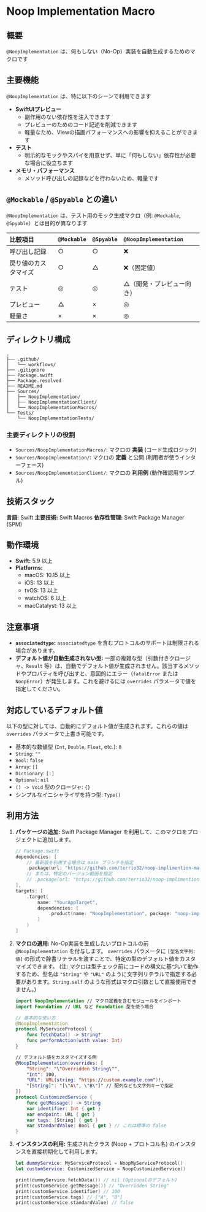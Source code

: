 # Noop Implementation Macro

## 概要

`@NoopImplementation` は、何もしない（No-Op）実装を自動生成するためのマクロです

## 主要機能

`@NoopImplementation` は、特に以下のシーンで利用できます

*   **SwiftUIプレビュー**
    *   副作用のない依存性を注入できます
    *   プレビューのためのコード記述を削減できます
    *   軽量なため、Viewの描画パフォーマンスへの影響を抑えることができます
*   **テスト**
    *   明示的なモックやスパイを用意せず、単に「何もしない」依存性が必要な場合に役立ちます
*   **メモリ・パフォーマンス**
    *   メソッド呼び出しの記録などを行わないため、軽量です


## `@Mockable` / `@Spyable` との違い

`@NoopImplementation` は、テスト用のモック生成マクロ（例: `@Mockable`, `@Spyable`）とは目的が異なります

| 比較項目             | `@Mockable` | `@Spyable` | `@NoopImplementation` |
| :------------------- | :---------- | :--------- | :-------------------- |
| 呼び出し記録         | ○           | ○          | ❌                    |
| 戻り値のカスタマイズ   | ○           | △          | ❌（固定値）          |
| テスト              | ◎           | ◎          | △（開発・プレビュー向き） |
| プレビュー          | △           | ×          | ◎                    |
| 軽量さ               | ×           | ×          | ◎                    |

## ディレクトリ構成

```
.
├── .github/
│   └── workflows/
├── .gitignore
├── Package.swift
├── Package.resolved
├── README.md
├── Sources/
│   ├── NoopImplementation/
│   ├── NoopImplementationClient/
│   └── NoopImplementationMacros/
└── Tests/
    └── NoopImplementationTests/
```

### 主要ディレクトリの役割

*   `Sources/NoopImplementationMacros/`: マクロの **実装** (コード生成ロジック)
*   `Sources/NoopImplementation/`: マクロの **定義** と公開 (利用者が使うインターフェース)
*   `Sources/NoopImplementationClient/`: マクロの **利用例** (動作確認用サンプル)

## 技術スタック

**言語:** Swift
**主要技術:** Swift Macros
**依存性管理:** Swift Package Manager (SPM)

## 動作環境

*   **Swift:** 5.9 以上
*   **Platforms:**
    *   macOS: 10.15 以上
    *   iOS: 13 以上
    *   tvOS: 13 以上
    *   watchOS: 6 以上
    *   macCatalyst: 13 以上

## 注意事項

*   **`associatedtype`:** `associatedtype` を含むプロトコルのサポートは制限される場合があります。
*   **デフォルト値が自動生成されない型:** 一部の複雑な型（引数付きクロージャ、`Result` 等）は、自動でデフォルト値が生成されません。該当するメソッドやプロパティを呼び出すと、意図的にエラー（`fatalError` または `NoopError`）が発生します。これを避けるには `overrides` パラメータで値を指定してください。

## 対応しているデフォルト値

以下の型に対しては、自動的にデフォルト値が生成されます。これらの値は `overrides` パラメータで上書き可能です。

*   基本的な数値型 (`Int`, `Double`, `Float`, etc.): `0`
*   `String`: `""`
*   `Bool`: `false`
*   `Array`: `[]`
*   `Dictionary`: `[:]`
*   `Optional`: `nil`
*   `() -> Void` 型のクロージャ: `{}`
*   シンプルなイニシャライザを持つ型: `Type()`

## 利用方法

1.  **パッケージの追加:**
    Swift Package Manager を利用して、このマクロをプロジェクトに追加します。

    ```swift
    // Package.swift
    dependencies: [
        // 最新版を利用する場合は main ブランチを指定
        .package(url: "https://github.com/terrio32/noop-implimention-macro", branch: "main")
        // または、特定のバージョン範囲を指定
        // .package(url: "https://github.com/terrio32/noop-implimention-macro", from: "1.1.1") // 例: v1.1.1 を使う場合
    ],
    targets: [
        .target(
            name: "YourAppTarget",
            dependencies: [
                .product(name: "NoopImplementation", package: "noop-implementation-macro")
            ]
        )
    ]
    ```

2.  **マクロの適用:**
    No-Op実装を生成したいプロトコルの前 `@NoopImplementation` を付与します。
    `overrides` パラメータに `[型名文字列: 値]` の形式で辞書リテラルを渡すことで、特定の型のデフォルト値をカスタマイズできます。
    (注: マクロは型チェック前にコードの構文に基づいて動作するため、型名は `"String"` や `"URL"` のように文字列リテラルで指定する必要があります。`String.self` のような形式はマクロ引数として直接使用できません。)

    ```swift
    import NoopImplementation // マクロ定義を含むモジュールをインポート
    import Foundation // URL など Foundation 型を使う場合

    // 基本的な使い方
    @NoopImplementation
    protocol MyServiceProtocol {
        func fetchData() -> String?
        func performAction(with value: Int)
    }

    // デフォルト値をカスタマイズする例
    @NoopImplementation(overrides: [
        "String": "\"Overridden String\"",
        "Int": 100,
        "URL": URL(string: "https://custom.example.com")!,
        "[String]": "[\"A\", \"B\"]" // 配列なども文字列キーで指定
    ])
    protocol CustomizedService {
        func getMessage() -> String
        var identifier: Int { get }
        var endpoint: URL { get }
        var tags: [String] { get }
        var standardValue: Bool { get } // これは標準の false
    }
    ```

3.  **インスタンスの利用:**
    生成されたクラス (Noop + プロトコル名) のインスタンスを直接初期化して利用します。

    ```swift
    let dummyService: MyServiceProtocol = NoopMyServiceProtocol()
    let customService: CustomizedService = NoopCustomizedService()

    print(dummyService.fetchData()) // nil (Optionalのデフォルト)
    print(customService.getMessage()) // "Overridden String"
    print(customService.identifier) // 100
    print(customService.tags) // ["A", "B"]
    print(customService.standardValue) // false
    ```